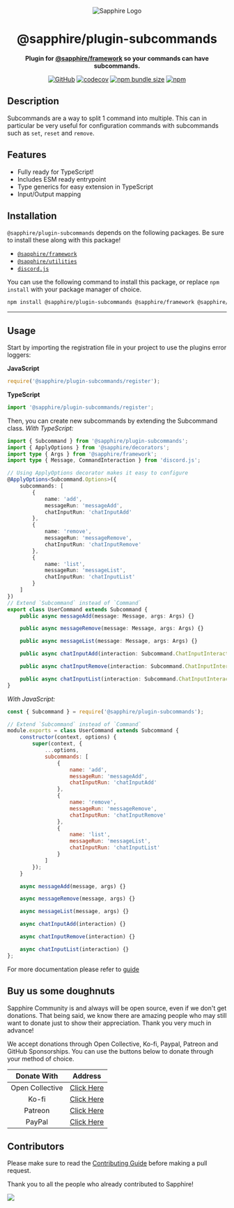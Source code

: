 <div align="center">

![Sapphire Logo](https://cdn.skyra.pw/gh-assets/sapphire-banner.png)

# @sapphire/plugin-subcommands

**Plugin for <a href="https://github.com/sapphiredev/framework">@sapphire/framework</a> so your commands can have subcommands.**

[![GitHub](https://img.shields.io/github/license/sapphiredev/plugins)](https://github.com/sapphiredev/plugins/blob/main/LICENSE.md)
[![codecov](https://codecov.io/gh/sapphiredev/plugins/branch/main/graph/badge.svg?token=QWL8FB16BR)](https://codecov.io/gh/sapphiredev/plugins)
[![npm bundle size](https://img.shields.io/bundlephobia/min/@sapphire/plugin-subcommands?logo=webpack&style=flat-square)](https://bundlephobia.com/result?p=@sapphire/plugin-subcommands)
[![npm](https://img.shields.io/npm/v/@sapphire/plugin-subcommands?color=crimson&logo=npm&style=flat-square)](https://www.npmjs.com/package/@sapphire/plugin-subcommands)

</div>

## Description

Subcommands are a way to split 1 command into multiple. This can in particular be very useful for configuration commands with subcommands such as `set`, `reset` and `remove`.

## Features

-   Fully ready for TypeScript!
-   Includes ESM ready entrypoint
-   Type generics for easy extension in TypeScript
-   Input/Output mapping

## Installation

`@sapphire/plugin-subcommands` depends on the following packages. Be sure to install these along with this package!

-   [`@sapphire/framework`](https://www.npmjs.com/package/@sapphire/framework)
-   [`@sapphire/utilities`](https://www.npmjs.com/package/@sapphire/utilities)
-   [`discord.js`](https://www.npmjs.com/package/discord.js)

You can use the following command to install this package, or replace `npm install` with your package manager of choice.

```sh
npm install @sapphire/plugin-subcommands @sapphire/framework @sapphire/utilities discord.js
```

---

## Usage

Start by importing the registration file in your project to use the plugins error loggers:

**JavaScript**

```js
require('@sapphire/plugin-subcommands/register');
```

**TypeScript**

```typescript
import '@sapphire/plugin-subcommands/register';
```

Then, you can create new subcommands by extending the Subcommand class.
_With TypeScript:_

```typescript
import { Subcommand } from '@sapphire/plugin-subcommands';
import { ApplyOptions } from '@sapphire/decorators';
import type { Args } from '@sapphire/framework';
import type { Message, CommandInteraction } from 'discord.js';

// Using ApplyOptions decorator makes it easy to configure
@ApplyOptions<Subcommand.Options>({
	subcommands: [
		{
			name: 'add',
			messageRun: 'messageAdd',
			chatInputRun: 'chatInputAdd'
		},
		{
			name: 'remove',
			messageRun: 'messageRemove',
			chatInputRun: 'chatInputRemove'
		},
		{
			name: 'list',
			messageRun: 'messageList',
			chatInputRun: 'chatInputList'
		}
	]
})
// Extend `Subcommand` instead of `Command`
export class UserCommand extends Subcommand {
	public async messageAdd(message: Message, args: Args) {}

	public async messageRemove(message: Message, args: Args) {}

	public async messageList(message: Message, args: Args) {}

	public async chatInputAdd(interaction: Subcommand.ChatInputInteraction) {}

	public async chatInputRemove(interaction: Subcommand.ChatInputInteraction) {}

	public async chatInputList(interaction: Subcommand.ChatInputInteraction) {}
}
```

_With JavaScript:_

```javascript
const { Subcommand } = require('@sapphire/plugin-subcommands');

// Extend `Subcommand` instead of `Command`
module.exports = class UserCommand extends Subcommand {
	constructor(context, options) {
		super(context, {
			...options,
			subcommands: [
				{
					name: 'add',
					messageRun: 'messageAdd',
					chatInputRun: 'chatInputAdd'
				},
				{
					name: 'remove',
					messageRun: 'messageRemove',
					chatInputRun: 'chatInputRemove'
				},
				{
					name: 'list',
					messageRun: 'messageList',
					chatInputRun: 'chatInputList'
				}
			]
		});
	}

	async messageAdd(message, args) {}

	async messageRemove(message, args) {}

	async messageList(message, args) {}

	async chatInputAdd(interaction) {}

	async chatInputRemove(interaction) {}

	async chatInputList(interaction) {}
};
```

For more documentation please refer to [guide](https://www.sapphirejs.dev/docs/Guide/plugins/Subcommands/getting-started)

## Buy us some doughnuts

Sapphire Community is and always will be open source, even if we don't get donations. That being said, we know there are amazing people who may still want to donate just to show their appreciation. Thank you very much in advance!

We accept donations through Open Collective, Ko-fi, Paypal, Patreon and GitHub Sponsorships. You can use the buttons below to donate through your method of choice.

|   Donate With   |                       Address                       |
| :-------------: | :-------------------------------------------------: |
| Open Collective | [Click Here](https://sapphirejs.dev/opencollective) |
|      Ko-fi      |      [Click Here](https://sapphirejs.dev/kofi)      |
|     Patreon     |    [Click Here](https://sapphirejs.dev/patreon)     |
|     PayPal      |     [Click Here](https://sapphirejs.dev/paypal)     |

## Contributors

Please make sure to read the [Contributing Guide][contributing] before making a pull request.

Thank you to all the people who already contributed to Sapphire!

<a href="https://github.com/sapphiredev/plugins/graphs/contributors">
  <img src="https://contrib.rocks/image?repo=sapphiredev/plugins" />
</a>

[contributing]: https://github.com/sapphiredev/.github/blob/main/.github/CONTRIBUTING.md
